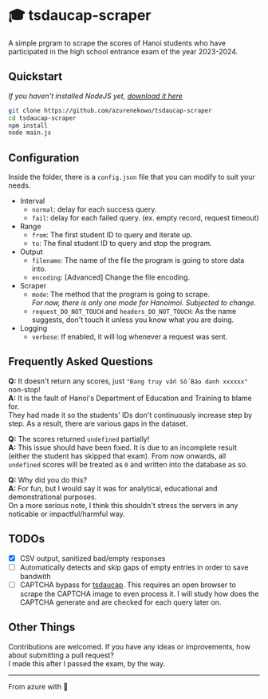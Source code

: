 # 🎓 tsdaucap-scraper  
A simple prgram to scrape the scores of Hanoi students who have participated in the high school entrance exam of the year 2023-2024.



## Quickstart
*If you haven't installed NodeJS yet, [download it here](https://nodejs.org/en/download)*

```bash
git clone https://github.com/azurenekowo/tsdaucap-scraper
cd tsdaucap-scraper
npm install 
node main.js
```

## Configuration
Inside the folder, there is a `config.json` file that you can modify to suit your needs.  

 - Interval  
    + `normal`: delay for each success query.  
    + `fail`: delay for each failed query. (ex. empty record, request timeout)
 - Range
    + `from`: The first student ID to query and iterate up.
    + `to`: The final student ID to query and stop the program.
 - Output
    + `filename`: The name of the file the program is going to store data into.
    + `encoding`: [Advanced] Change the file encoding.
 - Scraper
    + `mode`: The method that the program is going to scrape.  
    *For now, there is only one mode for Hanoimoi. Subjected to change.*
    + `request_DO_NOT_TOUCH` and `headers_DO_NOT_TOUCH`: As the name suggests, don't touch it unless you know what you are doing.
 - Logging
    + `verbose`: If enabled, it will log whenever a request was sent. 

## Frequently Asked Questions
**Q:** It doesn't return any scores, just `"Đang truy vấn Số Báo danh xxxxxx"` non-stop!  
**A:** It is the fault of Hanoi's Department of Education and Training to blame for.  
They had made it so the students' IDs don't continuously increase step by step. As a result, there are various gaps in the dataset.  

**Q:** The scores returned `undefined` partially!  
**A:** This issue should have been fixed. It is due to an incomplete result (either the student has skipped that exam). From now onwards, all `undefined` scores will be treated as `0` and written into the database as so.

**Q:** Why did you do this?  
**A:** For fun, but I would say it was for analytical, educational and demonstrational purposes.  
On a more serious note, I think this shouldn't stress the servers in any noticable or impactful/harmful way.

## TODOs
 - [x] CSV output, sanitized bad/empty responses  
 - [ ] Automatically detects and skip gaps of empty entries in order to save bandwith
 - [ ] CAPTCHA bypass for [tsdaucap](https://tsdaucap.hanoi.gov.vn). This requires an open browser to scrape the CAPTCHA image to even process it. I will study how does the CAPTCHA generate and are checked for each query later on.

## Other Things
Contributions are welcomed. If you have any ideas or improvements, how about submitting a pull request?  
I made this after I passed the exam, by the way. 

---
From azure with 💜